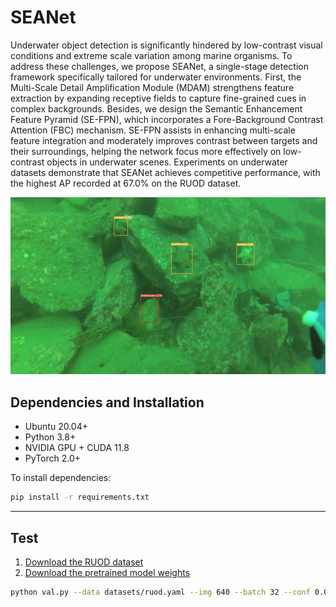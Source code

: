 # SEANet
Underwater object detection is significantly hindered by low-contrast visual conditions and extreme scale variation among marine organisms. To address these challenges, we propose SEANet, a single-stage detection framework specifically tailored for underwater environments. First, the Multi-Scale Detail Amplification Module (MDAM) strengthens feature extraction by expanding receptive fields to capture fine-grained cues in complex backgrounds. Besides, we design the Semantic Enhancement Feature Pyramid (SE-FPN), which incorporates a Fore-Background Contrast Attention (FBC) mechanism. SE-FPN assists in enhancing multi-scale feature integration and moderately improves contrast between targets and their surroundings, helping the network focus more effectively on low-contrast objects in underwater scenes. Experiments on underwater datasets demonstrate that SEANet achieves competitive performance, with the highest AP recorded at 67.0% on the RUOD dataset.

![Detection Results](datasets/show.jpg)

## Dependencies and Installation

- Ubuntu 20.04+
- Python 3.8+
- NVIDIA GPU + CUDA 11.8
- PyTorch 2.0+

To install dependencies:
```bash
pip install -r requirements.txt
```
---

## Test

1. [Download the RUOD dataset](https://pan.baidu.com/s/1LXjDZVntddsdlE5-lcS0-w?pwd=5pbd)
2. [Download the pretrained model weights](https://pan.baidu.com/s/1FOB0TxJ0h5EDfhdKGDM9AQ?pwd=nyp6) 


```bash
python val.py --data datasets/ruod.yaml --img 640 --batch 32 --conf 0.001 --iou 0.7 --device 0 --weights final/weights/best.pt
```
